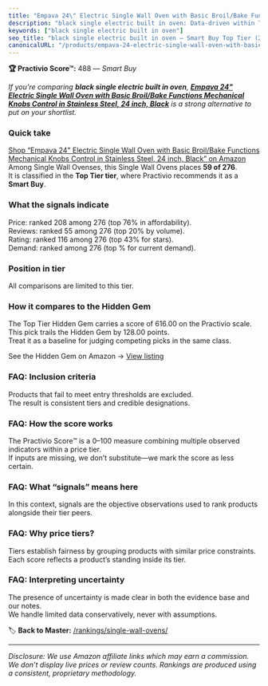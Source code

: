 ```yaml
---
title: "Empava 24\" Electric Single Wall Oven with Basic Broil/Bake Functions Mechanical Knobs Control in Stainless Steel, 24 inch, Black"
description: "black single electric built in oven: Data-driven within Top Tier ranking using the Practivio Score™. Positioned by quality, value, demand, findability, momentu…"
keywords: ["black single electric built in oven"]
seo_title: "black single electric built in oven — Smart Buy Top Tier (2025)"
canonicalURL: "/products/empava-24-electric-single-wall-oven-with-basic-broilbake-functions-mechanical-knobs-control-in-stainless-steel-24-inch-black-B07CXB4KZT/"
---
```


**🏆 Practivio Score™:** 488 — _Smart Buy_


*If you're comparing **black single electric built in oven**, **[Empava 24" Electric Single Wall Oven with Basic Broil/Bake Functions Mechanical Knobs Control in Stainless Steel, 24 inch, Black](https://www.amazon.com/dp/B07CXB4KZT?tag=practivio-20)** is a strong alternative to put on your shortlist.*
### Quick take
[Shop “Empava 24" Electric Single Wall Oven with Basic Broil/Bake Functions Mechanical Knobs Control in Stainless Steel, 24 inch, Black” on Amazon](https://www.amazon.com/dp/B07CXB4KZT?tag=practivio-20)
Among Single Wall Ovenses, this Single Wall Ovens places **59 of 276**.  
It is classified in the **Top Tier tier**, where Practivio recommends it as a **Smart Buy**.

### What the signals indicate
Price: ranked 208 among 276 (top 76% in affordability).  
Reviews: ranked 55 among 276 (top 20% by volume).  
Rating: ranked 116 among 276 (top 43% for stars).  
Demand: ranked  among 276 (top % for current demand).

### Position in tier
All comparisons are limited to this tier.

### How it compares to the Hidden Gem
The Top Tier Hidden Gem carries a score of 616.00 on the Practivio scale.  
This pick trails the Hidden Gem by 128.00 points.  
Treat it as a baseline for judging competing picks in the same class.  

See the Hidden Gem on Amazon → [View listing](https://www.amazon.com/dp/B00N45FU58?tag=practivio-20)

### FAQ: Inclusion criteria
Products that fail to meet entry thresholds are excluded.  
The result is consistent tiers and credible designations.

### FAQ: How the score works
The Practivio Score™ is a 0–100 measure combining multiple observed indicators within a price tier.  
If inputs are missing, we don’t substitute—we mark the score as less certain.

### FAQ: What “signals” means here
In this context, signals are the objective observations used to rank products alongside their tier peers.

### FAQ: Why price tiers?
Tiers establish fairness by grouping products with similar price constraints.  
Each score reflects a product’s standing inside its tier.

### FAQ: Interpreting uncertainty
The presence of uncertainty is made clear in both the evidence base and our notes.  
We handle limited data conservatively, never with assumptions.


🏷️ **Back to Master:** [/rankings/single-wall-ovens/](/rankings/single-wall-ovens/)

---
_Disclosure: We use Amazon affiliate links which may earn a commission. We don’t display live prices or review counts. Rankings are produced using a consistent, proprietary methodology._
